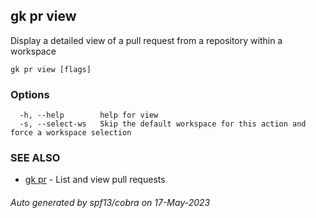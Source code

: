 ## gk pr view

Display a detailed view of a pull request from a repository within a workspace

```
gk pr view [flags]
```

### Options

```
  -h, --help        help for view
  -s, --select-ws   Skip the default workspace for this action and force a workspace selection
```

### SEE ALSO

* [gk pr](gk_pr.md)	 - List and view pull requests

###### Auto generated by spf13/cobra on 17-May-2023
